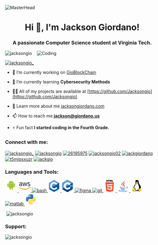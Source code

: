 ![MasterHead](https://user-images.githubusercontent.com/115386517/225841791-e6eb2fcf-6de1-45ec-a5e8-0c321f0af245.gif)
<h1 align="center">Hi 👋, I'm Jackson Giordano!</h1>
<h3 align="center">A passionate Computer Science student at Virginia Tech.</h3>
<img align = "right" alt="Coding" width="400" src="https://user-images.githubusercontent.com/115187902/230700872-d5f44b85-56c7-4e27-80a4-6e2db901e60c.gif">
<p align="left"> <img src="https://komarev.com/ghpvc/?username=jacksongio&label=Profile%20views&color=0e75b6&style=flat" alt="jacksongio" /> </p>

<p align="left"> <a href="https://twitter.com/jacksongio_" target="blank"><img src="https://img.shields.io/twitter/follow/jacksongio_?logo=twitter&style=for-the-badge" alt="jacksongio_" /></a> </p>

- 🔭 I’m currently working on [GioBlockChain]([https://giogpt.com/](https://github.com/Jacksongio/gioblockchain))

- 🌱 I’m currently learning **Cybersecurity Methods**

- 👨‍💻 All of my projects are available at [https://github.com/Jacksongio](https://github.com/Jacksongio)

- 📝 Learn more about me [jacksongiordano.com](https://jacksongiordano.com/)

- 📫 How to reach me **jackson@giordano.us**

- ⚡ Fun fact **I started coding in the Fourth Grade.**

<h3 align="left">Connect with me:</h3>
<p align="left">
<a href="https://twitter.com/jacksongio_" target="blank"><img align="center" src="https://uxwing.com/wp-content/themes/uxwing/download/brands-and-social-media/x-social-media-white-round-icon.png" alt="jacksongio_" height="30" width="40" /></a>
<a href="https://linkedin.com/in/jacksongio" target="blank"><img align="center" src="https://raw.githubusercontent.com/rahuldkjain/github-profile-readme-generator/master/src/images/icons/Social/linked-in-alt.svg" alt="jacksongio" height="30" width="40" /></a>
<a href="https://stackoverflow.com/users/26195975" target="blank"><img align="center" src="https://raw.githubusercontent.com/rahuldkjain/github-profile-readme-generator/master/src/images/icons/Social/stack-overflow.svg" alt="26195975" height="30" width="40" /></a>
<a href="https://fb.com/jacksongio02" target="blank"><img align="center" src="https://raw.githubusercontent.com/rahuldkjain/github-profile-readme-generator/master/src/images/icons/Social/facebook.svg" alt="jacksongio02" height="30" width="40" /></a>
<a href="https://instagram.com/jackgiordano" target="blank"><img align="center" src="https://raw.githubusercontent.com/rahuldkjain/github-profile-readme-generator/master/src/images/icons/Social/instagram.svg" alt="jackgiordano" height="30" width="40" /></a>
<a href="https://www.leetcode.com/t5mipsxuzr" target="blank"><img align="center" src="https://raw.githubusercontent.com/rahuldkjain/github-profile-readme-generator/master/src/images/icons/Social/leet-code.svg" alt="t5mipsxuzr" height="30" width="40" /></a>
<a href="https://discord.gg/jackgio" target="blank"><img align="center" src="https://raw.githubusercontent.com/rahuldkjain/github-profile-readme-generator/master/src/images/icons/Social/discord.svg" alt="jackgio" height="30" width="40" /></a>
</p>

<h3 align="left">Languages and Tools:</h3>
<p align="left"> <a href="https://developer.android.com" target="_blank" rel="noreferrer"> <img src="https://raw.githubusercontent.com/devicons/devicon/master/icons/android/android-original-wordmark.svg" alt="android" width="40" height="40"/> </a> <a href="https://aws.amazon.com" target="_blank" rel="noreferrer"> <img src="https://raw.githubusercontent.com/devicons/devicon/master/icons/amazonwebservices/amazonwebservices-original-wordmark.svg" alt="aws" width="40" height="40"/> </a> <a href="https://www.gnu.org/software/bash/" target="_blank" rel="noreferrer"> <img src="https://www.vectorlogo.zone/logos/gnu_bash/gnu_bash-icon.svg" alt="bash" width="40" height="40"/> </a> <a href="https://www.cprogramming.com/" target="_blank" rel="noreferrer"> <img src="https://raw.githubusercontent.com/devicons/devicon/master/icons/c/c-original.svg" alt="c" width="40" height="40"/> </a> <a href="https://www.w3schools.com/cpp/" target="_blank" rel="noreferrer"> <img src="https://raw.githubusercontent.com/devicons/devicon/master/icons/cplusplus/cplusplus-original.svg" alt="cplusplus" width="40" height="40"/> </a> <a href="https://www.figma.com/" target="_blank" rel="noreferrer"> <img src="https://www.vectorlogo.zone/logos/figma/figma-icon.svg" alt="figma" width="40" height="40"/> </a> <a href="https://git-scm.com/" target="_blank" rel="noreferrer"> <img src="https://www.vectorlogo.zone/logos/git-scm/git-scm-icon.svg" alt="git" width="40" height="40"/> </a> <a href="https://www.w3.org/html/" target="_blank" rel="noreferrer"> <img src="https://raw.githubusercontent.com/devicons/devicon/master/icons/html5/html5-original-wordmark.svg" alt="html5" width="40" height="40"/> </a> <a href="https://www.java.com" target="_blank" rel="noreferrer"> <img src="https://raw.githubusercontent.com/devicons/devicon/master/icons/java/java-original.svg" alt="java" width="40" height="40"/> </a> <a href="https://www.linux.org/" target="_blank" rel="noreferrer"> <img src="https://raw.githubusercontent.com/devicons/devicon/master/icons/linux/linux-original.svg" alt="linux" width="40" height="40"/> </a> <a href="https://www.mathworks.com/" target="_blank" rel="noreferrer"> <img src="https://upload.wikimedia.org/wikipedia/commons/2/21/Matlab_Logo.png" alt="matlab" width="40" height="40"/> </a> <a href="https://www.python.org" target="_blank" rel="noreferrer"> <img src="https://raw.githubusercontent.com/devicons/devicon/master/icons/python/python-original.svg" alt="python" width="40" height="40"/> </a> </p>


<!--
<p><img align="left" src="https://github-readme-stats.vercel.app/api/top-langs?username=jacksongio&show_icons=true&locale=en&layout=compact" alt="jacksongio" /></p>
-->
<p>&nbsp;<img align="center" src="https://github-readme-stats.vercel.app/api?username=jacksongio&show_icons=true&locale=en" alt="jacksongio" /></p>

<!--<p><img align="center" src="https://github-readme-streak-stats.herokuapp.com/?user=jacksongio&" alt="jacksongio" /></p>-->
<h3 align="left">Support:</h3>
<p><a href="https://www.buymeacoffee.com/jacksongio"> <img align="left" src="https://cdn.buymeacoffee.com/buttons/v2/default-yellow.png" height="50" width="210" alt="jacksongio" /></a></p><br><br>

